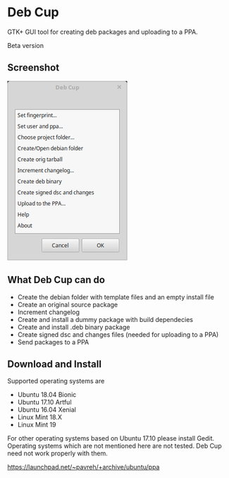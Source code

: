# Deb Cup
GTK+ GUI tool for creating deb packages and uploading to a PPA.

Beta version

## Screenshot
![deb-cup main window](/git_files/deb-cup-screenshot.png?raw=true)

## What Deb Cup can do
* Create the debian folder with template files and an empty install file
* Create an original source package
* Increment changelog
* Create and install a dummy package with build dependecies
* Create and install .deb binary package
* Create signed dsc and changes files (needed for uploading to a PPA)
* Send packages to a PPA

## Download and Install
Supported operating systems are
* Ubuntu 18.04 Bionic
* Ubuntu 17.10 Artful
* Ubuntu 16.04 Xenial
* Linux Mint 18.X
* Linux Mint 19

For other operating systems based on Ubuntu 17.10 please install Gedit.
Operating systems which are not mentioned here are not tested. Deb Cup need not work properly with them.

https://launchpad.net/~pavreh/+archive/ubuntu/ppa
